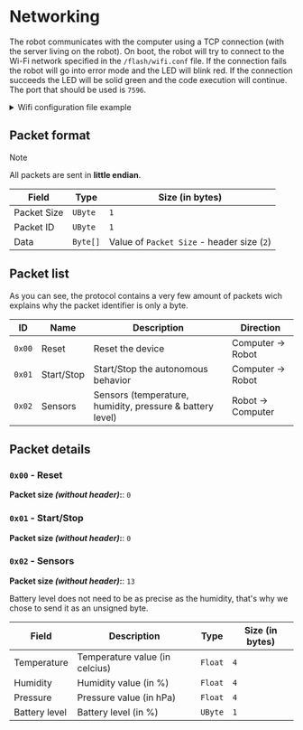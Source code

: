 # Networking

The robot communicates with the computer using a TCP connection (with the server living on the robot). On boot, the robot will try to connect to the Wi-Fi network specified in the `/flash/wifi.conf` file. If the connection fails the robot will go into error mode and the LED will blink red. If the connection succeeds the LED will be solid green and the code execution will continue. The port that should be used is `7596`.

<details>
<summary>Wifi configuration file example</summary>

<br />

```jsonc
{
  "ssid": "MyWifiNetwork",
  "security": 3, // 0: open, 1: WEP, 2: WPA, 3: WPA2, 4: WPA2_ENT
  "password": "mySuperSecretPassword",
  "timeout": 15000
}
```

</details>

## Packet format

> [!NOTE]
> All packets are sent in **little endian**.

| Field       | Type     | Size (in bytes)                            |
| ----------- | -------- | ------------------------------------------ |
| Packet Size | `UByte`  | `1`                                        |
| Packet ID   | `UByte`  | `1`                                        |
| Data        | `Byte[]` | Value of `Packet Size` - header size (`2`) |

## Packet list

As you can see, the protocol contains a very few amount of packets wich explains why the packet identifier is only a byte.

| ID     | Name       | Description                                               | Direction         |
| ------ | ---------- | --------------------------------------------------------- | ----------------- |
| `0x00` | Reset      | Reset the device                                          | Computer -> Robot |
| `0x01` | Start/Stop | Start/Stop the autonomous behavior                        | Computer -> Robot |
| `0x02` | Sensors    | Sensors (temperature, humidity, pressure & battery level) | Robot -> Computer |

## Packet details

### `0x00` - Reset

**Packet size _(without header)_:**: `0`

### `0x01` - Start/Stop

**Packet size _(without header)_:**: `0`

### `0x02` - Sensors

**Packet size _(without header)_:**: `13`

Battery level does not need to be as precise as the humidity, that's why we chose to send it as an unsigned byte.

| Field         | Description                    | Type    | Size (in bytes) |
| ------------- | ------------------------------ | ------- | --------------- |
| Temperature   | Temperature value (in celcius) | `Float` | `4`             |
| Humidity      | Humidity value (in %)          | `Float` | `4`             |
| Pressure      | Pressure value (in hPa)        | `Float` | `4`             |
| Battery level | Battery level (in %)           | `UByte` | `1`             |
